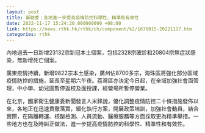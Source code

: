 ```yaml
---
layout: post
title: 衛健委：各地進一步提高疫情防控科學性、精準和有效性
date: 2022-11-17 15:24:20.000000000 +08:00
link: https://news.rthk.hk/rthk/ch/component/k2/1676015-20221117.htm
categories: rthk
---
```


內地過去一日新增23132宗新冠本土個案，包括2328宗確診和20804宗無症狀感染，無新增死亡個案。

廣東疫情持續，新增9822宗本土感染，廣州佔8700多宗，海珠區將強化部分區域疫情防控的措施，延長至星期六午夜。荔灣區亦決定今日起，在全域加強社會面管理，中小學、幼兒園暫停返校及面授課，經營場所暫停營業。

在北京，國家衛生健康委新聞發言人米鋒說，優化調整疫情防控二十條措施發佈以來，各地正在迅速貫徹落實，細化執行方案，開展政策培訓，加強社會動員，結合實際，在隔離轉運、核酸檢測、人員流動、醫療服務等方面採取更為精準舉措。一些地方也在及時糾正做法，進一步提高疫情防控的科學性、精準性和有效性。

